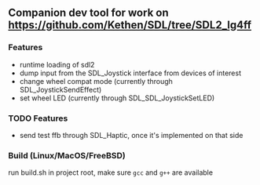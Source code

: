 ## Companion dev tool for work on https://github.com/Kethen/SDL/tree/SDL2_lg4ff

### Features
- runtime loading of sdl2
- dump input from the SDL_Joystick interface from devices of interest
- change wheel compat mode (currently through SDL_JoystickSendEffect)
- set wheel LED (currently through SDL_SDL_JoystickSetLED)

### TODO Features
- send test ffb through SDL_Haptic, once it's implemented on that side

### Build (Linux/MacOS/FreeBSD)
run build.sh in project root, make sure `gcc` and `g++` are available

